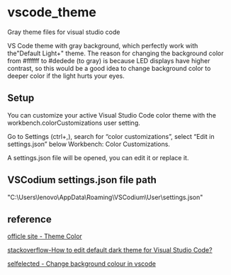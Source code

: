 # vscode_theme

Gray theme files for visual studio code

VS Code theme with gray background, which perfectly work with the"Default Light+" theme.
The reason for changing the background color from #ffffff to #dedede (to gray) is because LED displays have higher contrast, so this would be a good idea to change background color to deeper color if the light hurts your eyes.

## Setup

You can customize your active Visual Studio Code color theme with the workbench.colorCustomizations user setting.

Go to Settings (ctrl+,), search for “color customizations”, select “Edit in settings.json” below Workbench: Color Customizations.

A settings.json file will be opened, you can edit it or replace it.

## VSCodium settings.json file path 

"C:\Users\lenovo\AppData\Roaming\VSCodium\User\settings.json"

## reference

[officle site - Theme Color](https://code.visualstudio.com/api/references/theme-color)

[stackoverflow-How to edit default dark theme for Visual Studio Code?](https://stackoverflow.com/questions/35165362/how-to-edit-default-dark-theme-for-visual-studio-code)

[selfelected - Change background colour in vscode](https://www.selfelected.com/change-background-colour-in-vscode/)
